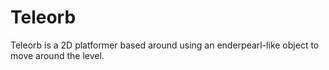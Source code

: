 # Teleorb
Teleorb is a 2D platformer based around using an enderpearl-like object to move around the level.
